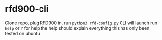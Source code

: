 # rfd900-cli
 
Clone repo, plug RFD900 in, run `python3 rfd-config.py`
CLI will launch
run `help` or `?` for help
the help should explain everything
this has only been tested on ubuntu